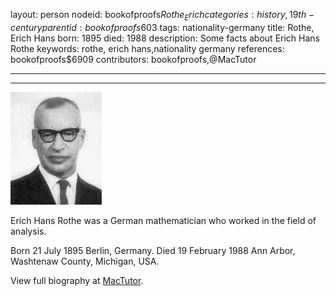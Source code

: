 layout: person
nodeid: bookofproofs$Rothe_Erich
categories: history,19th-century
parentid: bookofproofs$603
tags: nationality-germany
title: Rothe, Erich Hans
born: 1895
died: 1988
description: Some facts about Erich Hans Rothe
keywords: rothe, erich hans,nationality germany
references: bookofproofs$6909
contributors: bookofproofs,@MacTutor

---


---

![Rothe_Erich.jpg](https://github.com/bookofproofs/bookofproofs.github.io/blob/main/_sources/_assets/images/portraits/Rothe_Erich.jpg?raw=true)

Erich Hans Rothe was a German mathematician who worked in the field of analysis.

Born 21 July 1895 Berlin, Germany. Died 19 February 1988 Ann Arbor, Washtenaw County, Michigan, USA.


View full biography at [MacTutor](https://mathshistory.st-andrews.ac.uk/Biographies/Rothe_Erich/).